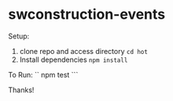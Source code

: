 # swconstruction-events

Setup:

1. clone repo and access directory
``` cd hot ```
2. Install dependencies
``` npm install ```

To Run:
`` npm test ```

Thanks!
